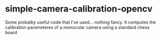 # simple-camera-calibration-opencv
Some probalby useful code that I've used... nothing fancy. It computes the calibration parameteres of a monocular camera using a standard chess board
